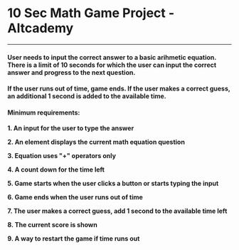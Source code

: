 # 10 Sec Math Game Project - Altcademy
---

#### User needs to input the correct answer to a basic arihmetic equation. There is a limit of 10 seconds for which the user can input the correct answer and progress to the next question.

#### If the user runs out of time, game ends. If the user makes a correct guess, an additional 1 second is added to the available time. 

#### Minimum requirements: 

**1. An input for the user to type the answer**

**2. An element displays the current math equation question**

**3. Equation uses "+" operators only**

**4. A count down for the time left**

**5. Game starts when the user clicks a button or starts typing the input**

**6. Game ends when the user runs out of time**

**7. The user makes a correct guess, add 1 second to the available time left**

**8. The current score is shown**

**9. A way to restart the game if time runs out**